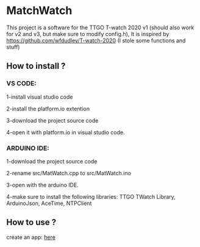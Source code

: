 # MatchWatch
This project is a software for the TTGO T-watch 2020 v1 (should also work for v2 and v3, but make sure to modify config.h), It is inspired by https://github.com/wfdudley/T-watch-2020 (I stole some functions and stuff)

<h2>How to install ?</h2>

<h3>VS CODE:</h3>

1-install visual studio code

2-install the platform.io extention

3-download the project source code

4-open it with platform.io in visual studio code.

<h3>ARDUINO IDE:</h3>

1-download the project source code

2-rename src/MatWatch.cpp to src/MatWatch.ino

3-open with the arduino IDE.

4-make sure to install the following libraries: TTGO TWatch Library, ArduinoJson, AceTime, NTPClient

<h2>How to use ?</h2>

create an app: [here](doc/create_an_app.md)
